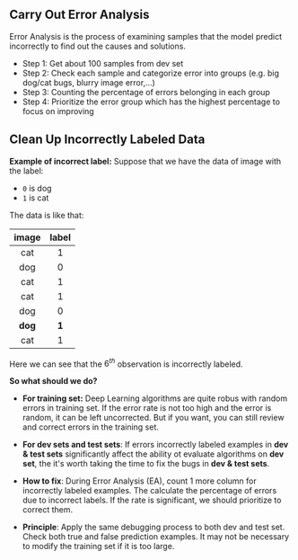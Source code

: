 ## Carry Out Error Analysis

Error Analysis is the process of examining samples that the model predict incorrectly to find out the causes and solutions.

- Step 1: Get about 100 samples from dev set
- Step 2: Check each sample and categorize error into groups (e.g. big dog/cat bugs, blurry image error,...)
- Step 3: Counting the percentage of errors belonging in each group
- Step 4: Prioritize the error group which has the highest percentage to focus on improving

## Clean Up Incorrectly Labeled Data
**Example of incorrect label:** Suppose that we have the data of image with the label:
- `0` is dog
- `1` is cat

The data is like that:

|image|label|
|:-:|:-:|
|cat|1|
|dog|0|
|cat|1|
|cat|1|
|dog|0|
|**dog**|**1**|
|cat|1|

Here we can see that the $6^{th}$ observation is incorrectly labeled.

**So what should we do?**
- **For training set:** Deep Learning algorithms are quite robus with random errors in training set. If the error rate is not too high and the error is random, it can be left uncorrected. But if you want, you can still review and correct errors in the training set.

- **For dev sets and test sets**: If errors incorrectly labeled examples in **dev & test sets** significantly affect the ability ot evaluate algorithms on **dev set**, the it's worth taking the time to fix the bugs in **dev & test sets**.

- **How to fix**: During Error Analysis (EA), count 1 more column for incorrectly labeled examples. The calculate the percentage of errors due to incorrect labels. If the rate is significant, we should prioritize to correct them.

- **Principle**: Apply the same debugging process to both dev and test set. Check both true and false prediction examples. It may not be necessary to modify the training set if it is too large.